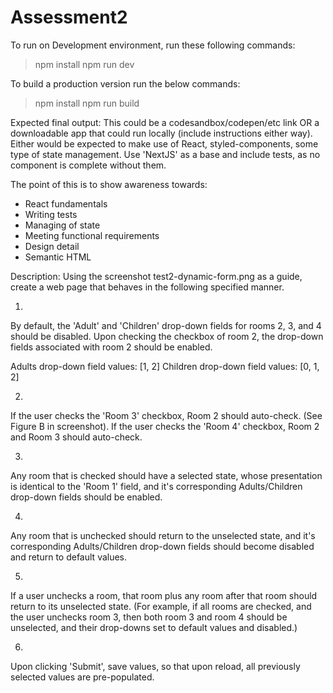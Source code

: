 # Assessment2


To run on Development environment, run these following commands:
> npm install
> npm run dev

To build a production version run the below commands:
> npm install
> npm run build


Expected final output:
This could be a codesandbox/codepen/etc link OR a downloadable app that could run locally (include instructions either way). Either would be expected to make use of React, styled-components, some type of state management. Use 'NextJS' as a base and include tests, as no component is complete without them.

The point of this is to show awareness towards:
- React fundamentals
- Writing tests
- Managing of state
- Meeting functional requirements
- Design detail
- Semantic HTML 


Description:
Using the screenshot test2-dynamic-form.png as a guide, create a web page that behaves in the following specified manner.

1.
By default, the 'Adult' and 'Children' drop-down fields for rooms 2, 3, and 4 should be disabled.  Upon checking the checkbox of room 2, the drop-down fields associated with room 2 should be enabled.  

Adults drop-down field values: [1, 2]
Children drop-down field values: [0, 1, 2]

2.
If the user checks the 'Room 3' checkbox, Room 2 should auto-check. (See Figure B in screenshot). If the user checks the 'Room 4' checkbox, Room 2 and Room 3 should auto-check.

3.
Any room that is checked should have a selected state, whose presentation is identical to the 'Room 1' field, and it's corresponding Adults/Children drop-down fields should be enabled.

4.
Any room that is unchecked should return to the unselected state, and it's corresponding Adults/Children drop-down fields should become disabled and return to default values.

5.
If a user unchecks a room, that room plus any room after that room should return to its unselected state.  (For example, if all rooms are checked, and the user unchecks room 3, then both room 3 and room 4 should be unselected, and their drop-downs set to default values and disabled.)

6.
Upon clicking 'Submit', save values, so that upon reload, all previously selected values are pre-populated.

